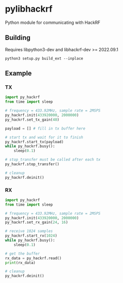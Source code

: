 # pylibhackrf
Python module for communicating with HackRF

## Building
Requires libpython3-dev and libhackrf-dev >= 2022.09.1

```
python3 setup.py build_ext --inplace
```

## Example
### TX
``` Python
import py_hackrf
from time import sleep

# frequency = 433.92MHz, sample rate = 2MSPS
py_hackrf.init(433920000, 2000000)
py_hackrf.set_tx_gain(40)

payload = [] # fill in tx buffer here

# start tx and wait for it to finish
py_hackrf.start_tx(payload)
while py_hackrf.busy():
    sleep(0.1)

# stop_transfer must be called after each tx
py_hackrf.stop_transfer()

# cleanup
py_hackrf.deinit()
```

### RX
``` Python
import py_hackrf
from time import sleep

# frequency = 433.92MHz, sample rate = 2MSPS
py_hackrf.init(433920000, 2000000)
py_hackrf.set_rx_gain(24, 16)

# receive 1024 samples
py_hackrf.start_rx(1024)
while py_hackrf.busy():
    sleep(0.1)

# get the buffer
rx_data = py_hackrf.read()
print(rx_data)

# cleanup
py_hackrf.deinit()
```
